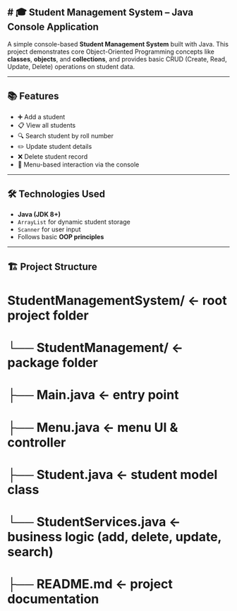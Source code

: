 <h2># 🎓<b> Student Management System </b>– Java Console Application</h2>

A simple console-based **Student Management System** built with Java. This project demonstrates core Object-Oriented Programming concepts like **classes**, **objects**, and **collections**, and provides basic CRUD (Create, Read, Update, Delete) operations on student data.

---

## 📚 Features

- ➕ Add a student
- 📋 View all students
- 🔍 Search student by roll number
- ✏️ Update student details
- ❌ Delete student record
- 📱 Menu-based interaction via the console

---

## 🛠️ Technologies Used

- **Java (JDK 8+)**
- `ArrayList` for dynamic student storage
- `Scanner` for user input
- Follows basic **OOP principles**

---

## 🏗️ Project Structure

# StudentManagementSystem/               ← root project folder
#  └── StudentManagement/                ← package folder
#         ├── Main.java                  ← entry point
#         ├── Menu.java                  ← menu UI & controller
#         ├── Student.java               ← student model class
#         └── StudentServices.java       ← business logic (add, delete, update, search)
#  ├── README.md                         ← project documentation

